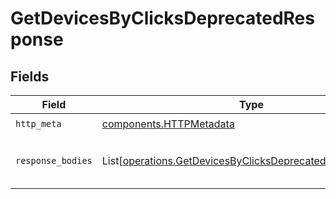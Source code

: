 # GetDevicesByClicksDeprecatedResponse


## Fields

| Field                                                                                                                            | Type                                                                                                                             | Required                                                                                                                         | Description                                                                                                                      |
| -------------------------------------------------------------------------------------------------------------------------------- | -------------------------------------------------------------------------------------------------------------------------------- | -------------------------------------------------------------------------------------------------------------------------------- | -------------------------------------------------------------------------------------------------------------------------------- |
| `http_meta`                                                                                                                      | [components.HTTPMetadata](../../models/components/httpmetadata.md)                                                               | :heavy_check_mark:                                                                                                               | N/A                                                                                                                              |
| `response_bodies`                                                                                                                | List[[operations.GetDevicesByClicksDeprecatedResponseBody](../../models/operations/getdevicesbyclicksdeprecatedresponsebody.md)] | :heavy_minus_sign:                                                                                                               | The top devices by number of clicks                                                                                              |